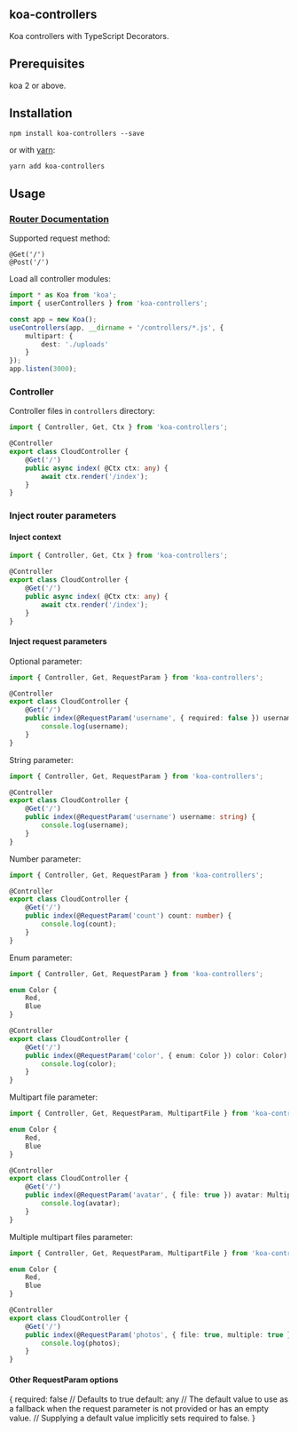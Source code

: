 koa-controllers
---------------

Koa controllers with TypeScript Decorators.

## Prerequisites
koa 2 or above.


## Installation
```
npm install koa-controllers --save
```
or with [yarn](https://github.com/yarnpkg/yarn):
```
yarn add koa-controllers
```

## Usage
### [Router Documentation](https://github.com/alexmingoia/koa-router)

Supported request method:
```
@Get('/')
@Post('/')
```

Load all controller modules:
```typescript
import * as Koa from 'koa';
import { userControllers } from 'koa-controllers';

const app = new Koa();
useControllers(app, __dirname + '/controllers/*.js', {
    multipart: {
        dest: './uploads'
    }
});
app.listen(3000);
```

### Controller
Controller files in `controllers` directory:
```typescript
import { Controller, Get, Ctx } from 'koa-controllers';

@Controller
export class CloudController {
    @Get('/')
    public async index( @Ctx ctx: any) {
        await ctx.render('/index');
    }
}
```

### Inject router parameters

#### Inject context

```typescript
import { Controller, Get, Ctx } from 'koa-controllers';

@Controller
export class CloudController {
    @Get('/')
    public async index( @Ctx ctx: any) {
        await ctx.render('/index');
    }
}
```

#### Inject request parameters

Optional parameter:
```typescript
import { Controller, Get, RequestParam } from 'koa-controllers';

@Controller
export class CloudController {
    @Get('/')
    public index(@RequestParam('username', { required: false }) username: string) {
        console.log(username);
    }
}
```

String parameter:
```typescript
import { Controller, Get, RequestParam } from 'koa-controllers';

@Controller
export class CloudController {
    @Get('/')
    public index(@RequestParam('username') username: string) {
        console.log(username);
    }
}
```

Number parameter:
```typescript
import { Controller, Get, RequestParam } from 'koa-controllers';

@Controller
export class CloudController {
    @Get('/')
    public index(@RequestParam('count') count: number) {
        console.log(count);
    }
}
```

Enum parameter:
```typescript
import { Controller, Get, RequestParam } from 'koa-controllers';

enum Color {
    Red,
    Blue
}

@Controller
export class CloudController {
    @Get('/')
    public index(@RequestParam('color', { enum: Color }) color: Color) {
        console.log(color);
    }
}
```

Multipart file parameter:
```typescript
import { Controller, Get, RequestParam, MultipartFile } from 'koa-controllers';

enum Color {
    Red,
    Blue
}

@Controller
export class CloudController {
    @Get('/')
    public index(@RequestParam('avatar', { file: true }) avatar: MultipartFile) {
        console.log(avatar);
    }
}
```

Multiple multipart files parameter:
```typescript
import { Controller, Get, RequestParam, MultipartFile } from 'koa-controllers';

enum Color {
    Red,
    Blue
}

@Controller
export class CloudController {
    @Get('/')
    public index(@RequestParam('photos', { file: true, multiple: true }) photos: MultipartFile[]) {
        console.log(photos);
    }
}
```

#### Other RequestParam options
{
    required: false // Defaults to true
    default: any // The default value to use as a fallback when the request parameter is not provided or has an empty value.
                 // Supplying a default value implicitly sets required to false.
}
